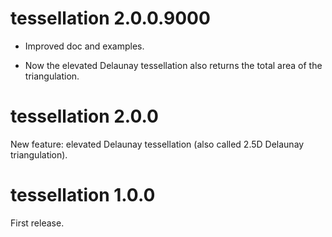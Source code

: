 # tessellation 2.0.0.9000

* Improved doc and examples.

* Now the elevated Delaunay tessellation also returns the total area of the 
triangulation.


# tessellation 2.0.0

New feature: elevated Delaunay tessellation (also called 2.5D Delaunay 
triangulation).


# tessellation 1.0.0

First release.
